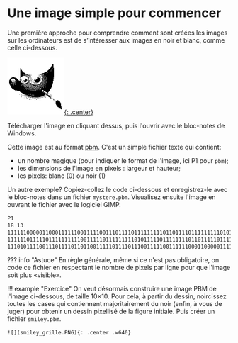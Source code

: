 # Une image simple pour commencer


Une première approche pour comprendre comment sont créées les images sur les ordinateurs est de s’intéresser aux images en noir et blanc, comme celle ci-dessous.

[![](gimp-logo.bmp){: .center}](gimp-logo.PBM)

Télécharger l'image en cliquant dessus, puis l'ouvrir avec le bloc-notes de Windows.


Cette image est au format [pbm](https://fr.wikipedia.org/wiki/Portable_pixmap#PBM). C'est un simple fichier texte qui contient:

- un nombre magique (pour indiquer le format de l'image, ici P1 pour `pbm`);
- les dimensions de l'image en pixels : largeur et  hauteur;
- les pixels: blanc (0) ou noir (1)


Un autre exemple? Copiez-collez le code ci-dessous et enregistrez-le avec le bloc-notes dans un fichier `mystere.pbm`. Visualisez ensuite l'image en ouvrant le fichier avec le logiciel GIMP.

```
P1
18 13
11111100000110001111110011111001110111101111111110110111101111111110101111011111
11111101111101111111111001111101111111110101111101111111101101111101111111011101
11101011110011101111011011001111101111011100111110011111100011000001111111
```

??? info "Astuce"
    En règle générale, même si ce n'est pas obligatoire, on code ce fichier en respectant le nombre de pixels par ligne pour que l'image soit plus «visible».


<!-- !!! example "À vous de jouer"
    - Ouvrir le bloc-notes de Windows (dans les accessoires), puis copier le code précédent. Ne pas oublier en première ligne le nombre magique!
    - Enregistrer le document sous le nom `a.pbm`.
    - Ouvrir ensuite ce fichier avec le logiciel GIMP.

 -->


!!! example "Exercice"
    On veut désormais construire une image PBM de l'image ci-dessous, de taille 10$\times$10. Pour cela, à partir du dessin, noircissez toutes les cases qui contiennent majoritairement du noir (enfin, à vous de juger) pour obtenir un dessin pixellisé de la figure initiale. Puis créer un fichier `smiley.pbm`.

    ![](smiley_grille.PNG){: .center .w640} 

    